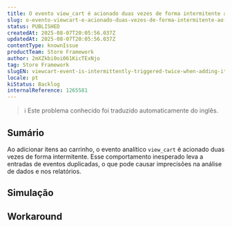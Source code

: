 ```yaml
---
title: O evento view_cart é acionado duas vezes de forma intermitente ao adicionar itens ao minicarro
slug: o-evento-viewcart-e-acionado-duas-vezes-de-forma-intermitente-ao-adicionar-itens-ao-minicarro
status: PUBLISHED
createdAt: 2025-08-07T20:05:56.037Z
updatedAt: 2025-08-07T20:05:56.037Z
contentType: knownIssue
productTeam: Store Framework
author: 2mXZkbi0oi061KicTExNjo
tag: Store Framework
slugEN: viewcart-event-is-intermittently-triggered-twice-when-adding-items-to-the-minicart
locale: pt
kiStatus: Backlog
internalReference: 1265581
---
```


>ℹ️ Este problema conhecido foi traduzido automaticamente do inglês.

## Sumário


Ao adicionar itens ao carrinho, o evento analítico `view_cart` é acionado duas vezes de forma intermitente. Esse comportamento inesperado leva a entradas de eventos duplicadas, o que pode causar imprecisões na análise de dados e nos relatórios.
## Simulação


## Workaround


